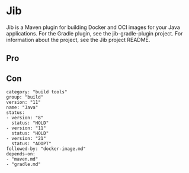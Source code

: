 # Jib

Jib is a Maven plugin for building Docker and OCI images for your Java applications.
For the Gradle plugin, see the jib-gradle-plugin project.
For information about the project, see the Jib project README.

## Pro

## Con


```
category: "build tools"
group: "build"
version: "11"
name: "Java"
status: 
- version: "8"
  status: "HOLD"
- version: "11"
  status: "HOLD"
- version: "21"
  status: "ADOPT"
followed-by: "docker-image.md"
depends-on:
- "maven.md"
- "gradle.md"  
```